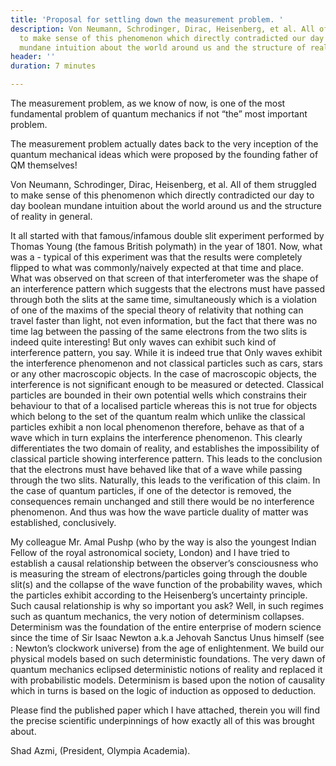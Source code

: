 ```yaml
---
title: 'Proposal for settling down the measurement problem. '
description: Von Neumann, Schrodinger, Dirac, Heisenberg, et al. All of them struggled
  to make sense of this phenomenon which directly contradicted our day to day boolean
  mundane intuition about the world around us and the structure of reality in general...
header: ''
duration: 7 minutes

---
```

The measurement problem, as we know of now, is one of the most fundamental problem of quantum mechanics if not “the” most important problem. 

The measurement problem actually dates back to the very inception of the quantum mechanical ideas which were proposed by the founding father of QM themselves! 

Von Neumann, Schrodinger, Dirac, Heisenberg, et al. All of them struggled to make sense of this phenomenon which directly contradicted our day to day boolean mundane intuition about the world around us and the structure of reality in general. 

It all started with that famous/infamous double slit experiment performed by Thomas Young (the famous British polymath) in the year of 1801.  Now, what was a - typical of this experiment was that the results were completely flipped to what was commonly/naively expected at that time and place. What was observed on that screen of that interferometer was the shape of an interference pattern which suggests that the electrons must have passed through both the slits at the same time, simultaneously which is a violation of one of the maxims of the special theory of relativity that nothing can travel faster than light, not even information, but the fact that there was no time lag between the passing of the same electrons from the two slits is indeed quite interesting!  But only waves can exhibit such kind of interference pattern, you say. While it is indeed true that Only waves exhibit the interference phenomenon and not classical particles such as cars, stars or any other macroscopic objects. In the case of macroscopic objects, the interference is not significant enough to be measured or detected. Classical particles are bounded in their own potential wells which constrains their behaviour to that of a localised particle whereas this is not true for objects which belong to the set of the quantum realm which unlike the classical particles exhibit a non local phenomenon therefore, behave as that of a wave which in turn explains the interference phenomenon. This clearly differentiates the two domain of reality, and establishes the impossibility of classical particle showing interference pattern. This leads to the conclusion that the electrons must have behaved like that of a wave while passing through the two slits. Naturally, this leads to the verification of this claim. In the case of quantum particles, if one of the detector is removed, the consequences remain unchanged and still there would be no interference phenomenon. And thus was how the wave particle duality of matter was established, conclusively. 

My colleague Mr. Amal Pushp (who by the way is also the youngest Indian Fellow of the royal astronomical society, London) and I have tried to establish a causal relationship between the observer’s consciousness who is measuring the stream of electrons/particles going through the double slit(s) and the collapse of the wave function of the probability waves, which the particles exhibit according to the Heisenberg’s uncertainty principle. Such causal relationship is why so important you ask? Well, in such regimes such as quantum mechanics, the very notion of determinism collapses. Determinism was the foundation of the entire enterprise of modern science since the time of Sir Isaac Newton  a.k.a Jehovah Sanctus Unus himself (see : Newton’s clockwork universe) from the age of enlightenment. We build our physical models based on such deterministic foundations. The very dawn of quantum mechanics eclipsed deterministic notions of reality and replaced it with probabilistic models. Determinism is based upon the notion of causality which in turns is based on the logic of induction as opposed to deduction. 

Please find the published paper which I have attached, therein you will find the precise scientific underpinnings of how exactly all of this was brought about. 

Shad Azmi, (President, Olympia Academia).